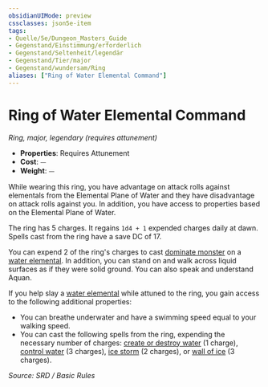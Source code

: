 ```yaml
---
obsidianUIMode: preview
cssclasses: json5e-item
tags:
- Quelle/5e/Dungeon_Masters_Guide
- Gegenstand/Einstimmung/erforderlich
- Gegenstand/Seltenheit/legendär
- Gegenstand/Tier/major
- Gegenstand/wundersam/Ring
aliases: ["Ring of Water Elemental Command"]
---
```

# Ring of Water Elemental Command
*Ring, major, legendary (requires attunement)*  

- **Properties**: Requires Attunement
- **Cost**: ⏤
- **Weight**: ⏤

While wearing this ring, you have advantage on attack rolls against elementals from the Elemental Plane of Water and they have disadvantage on attack rolls against you. In addition, you have access to properties based on the Elemental Plane of Water.

The ring has 5 charges. It regains `1d4 + 1` expended charges daily at dawn. Spells cast from the ring have a save DC of 17.

You can expend 2 of the ring's charges to cast [dominate monster](Monster-beherrschen.md) on a [water elemental](Wasserelementar.md). In addition, you can stand on and walk across liquid surfaces as if they were solid ground. You can also speak and understand Aquan.

If you help slay a [water elemental](Wasserelementar.md) while attuned to the ring, you gain access to the following additional properties:

- You can breathe underwater and have a swimming speed equal to your walking speed.  
- You can cast the following spells from the ring, expending the necessary number of charges: [create or destroy water](Wasser-erschaffen-oder-zerstören.md) (1 charge), [control water](Wasser-kontrollieren.md) (3 charges), [ice storm](Eissturm.md) (2 charges), or [wall of ice](Eiswand.md) (3 charges).  

*Source: SRD / Basic Rules*
